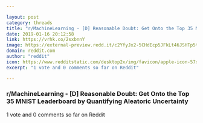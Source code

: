 ```yaml
---

layout: post
category: threads
title: "r/MachineLearning - [D] Reasonable Doubt: Get Onto the Top 35 MNIST Leaderboard by Quantifying Aleatoric Uncertainty"
date: 2019-01-16 20:12:58
link: https://vrhk.co/2sxbnnY
image: https://external-preview.redd.it/c2YfyJx2-5CHdEcp5JFkLt46JSHTp5tNOBQ70M7sxaw.jpg?auto=webp&s=51c674ffe9240f7a07611b1f9e168c984b4ea6f6
domain: reddit.com
author: "reddit"
icon: https://www.redditstatic.com/desktop2x/img/favicon/apple-icon-57x57.png
excerpt: "1 vote and 0 comments so far on Reddit"

---
```


### r/MachineLearning - [D] Reasonable Doubt: Get Onto the Top 35 MNIST Leaderboard by Quantifying Aleatoric Uncertainty

1 vote and 0 comments so far on Reddit